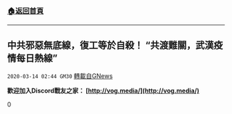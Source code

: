 ###  [:house:返回首頁](https://github.com/ourhimalayas/txt)
---

## 中共邪惡無底線，復工等於自殺！ “共渡難關，武漢疫情每日熱線”
`2020-03-14 02:44 GM30` [轉載自GNews](https://gnews.org/zh-hant/140706/)

**歡迎加入Discord戰友之家： [http://vog.media/](http://vog.media/)**

0
